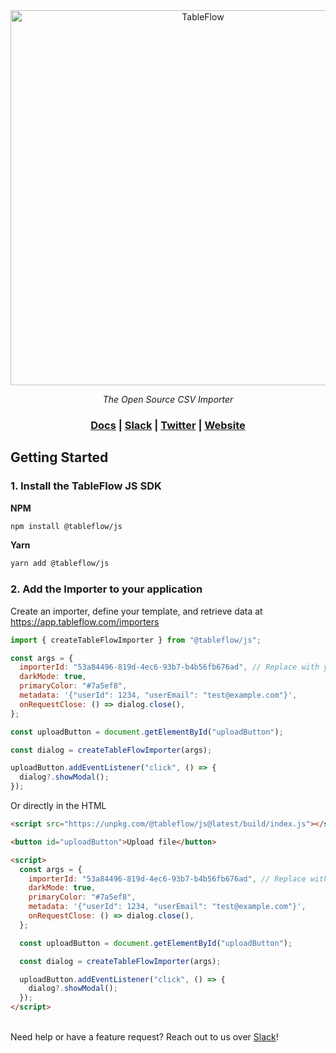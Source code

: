 <div align="center">
<a href="https://tableflow.com"><img src="https://tableflow-assets-cdn.s3.amazonaws.com/TableFlow-readme-header.png" width="600" alt="TableFlow"></a>

<em>The Open Source CSV Importer</em>

<h3>
    <a href="https://tableflow.com/docs">Docs</a> |
    <a href="https://join.slack.com/t/tableflow/shared_invite/zt-1psu47idh-vnItf_BaWcIWih8flGZ0fw">Slack</a> |
    <a href="https://twitter.com/tableflow">Twitter</a> |
    <a href="https://tableflow.com">Website</a> 
</h3>

</div>

## Getting Started

### 1. Install the TableFlow JS SDK

**NPM**

```bash
npm install @tableflow/js
```

**Yarn**

```bash
yarn add @tableflow/js
```

### 2. Add the Importer to your application

Create an importer, define your template, and retrieve data at https://app.tableflow.com/importers

```javascript
import { createTableFlowImporter } from "@tableflow/js";

const args = {
  importerId: "53a84496-819d-4ec6-93b7-b4b56fb676ad", // Replace with your importer ID from https://app.tableflow.com/importers
  darkMode: true,
  primaryColor: "#7a5ef8",
  metadata: '{"userId": 1234, "userEmail": "test@example.com"}',
  onRequestClose: () => dialog.close(),
};

const uploadButton = document.getElementById("uploadButton");

const dialog = createTableFlowImporter(args);

uploadButton.addEventListener("click", () => {
  dialog?.showModal();
});
```

Or directly in the HTML

```html
<script src="https://unpkg.com/@tableflow/js@latest/build/index.js"></script>

<button id="uploadButton">Upload file</button>

<script>
  const args = {
    importerId: "53a84496-819d-4ec6-93b7-b4b56fb676ad", // Replace with your importer ID from https://app.tableflow.com/importers
    darkMode: true,
    primaryColor: "#7a5ef8",
    metadata: '{"userId": 1234, "userEmail": "test@example.com"}',
    onRequestClose: () => dialog.close(),
  };

  const uploadButton = document.getElementById("uploadButton");

  const dialog = createTableFlowImporter(args);

  uploadButton.addEventListener("click", () => {
    dialog?.showModal();
  });
</script>
```

\
Need help or have a feature request? Reach out to us over [Slack](https://join.slack.com/t/tableflow/shared_invite/zt-1psu47idh-vnItf_BaWcIWih8flGZ0fw)!
